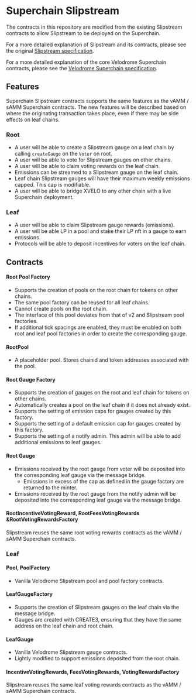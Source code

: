 # Superchain Slipstream

The contracts in this repository are modified from the existing Slipstream contracts to allow 
Slipstream to be deployed on the Superchain.

For a more detailed explanation of Slipstream and its contracts, please see the original [Slipstream 
specification](https://github.com/velodrome-finance/slipstream/blob/main/SPECIFICATION.md).

For a more detailed explanation of the core Velodrome Superchain contracts, please see the [Velodrome 
Superchain specification](https://github.com/velodrome-finance/superchain-contracts/blob/main/SPECIFICATION.md).

## Features

Superchain Slipstream contracts supports the same features as the vAMM / sAMM Superchain contracts. 
The new features will be described based on where the originating transaction takes place, even if 
there may be side effects on leaf chains.

### Root

- A user will be able to create a Slipstream gauge on a leaf chain by calling `createGauge` on the 
`Voter` on 
root.
- A user will be able to vote for Slipstream gauges on other chains. 
- A user will be able to claim voting rewards on the leaf chain.
- Emissions can be streamed to a Slipstream gauge on the leaf chain.
- Leaf chain Slipstream gauges will have their maximum weekly emissions capped. This cap is modifiable.
- A user will be able to bridge XVELO to any other chain with a live Superchain deployment.

### Leaf

- A user will be able to claim Slipstream gauge rewards (emissions).
- A user will be able LP in a pool and stake their LP nft in a gauge to earn emissions.
- Protocols will be able to deposit incentives for voters on the leaf chain.

## Contracts

#### Root Pool Factory
- Supports the creation of pools on the root chain for tokens on other chains. 
- The same pool factory can be reused for all leaf chains.
- Cannot create pools on the root chain.
- The interface of this pool deviates from that of v2 and Slipstream pool factories.
- If additional tick spacings are enabled, they must be enabled on both root and leaf pool factories 
in order to create the corresponding gauge.

#### RootPool
- A placeholder pool. Stores chainid and token addresses associated with the pool. 

#### Root Gauge Factory
- Supports the creation of gauges on the root and leaf chain for tokens on other chains.
- Automatically creates a pool on the leaf chain if it does not already exist.
- Supports the setting of emission caps for gauges created by this factory.
- Supports the setting of a default emission cap for gauges created by this factory.
- Supports the setting of a notify admin. This admin will be able to add additional emissions to 
leaf gauges.

#### Root Gauge
- Emissions received by the root gauge from voter will be deposited into the corresponding leaf 
gauge via the message bridge.
    - Emissions in excess of the cap as defined in the gauge factory are returned to the minter.
- Emissions received by the root gauge from the notify admin will be deposited into the corresponding 
leaf gauge via the message bridge.

#### RootIncentiveVotingReward, RootFeesVotingRewards &RootVotingRewardsFactory

Slipstream reuses the same root voting rewards contracts as the vAMM / sAMM Superchain contracts. 

### Leaf

#### Pool, PoolFactory
- Vanilla Velodrome Slipstream pool and pool factory contracts.

#### LeafGaugeFactory
- Supports the creation of Slipstream gauges on the leaf chain via the message bridge.
- Gauges are created with CREATE3, ensuring that they have the same address on the leaf chain and 
root chain.

#### LeafGauge
- Vanilla Velodrome Slipstream gauge contracts.
- Lightly modified to support emissions deposited from the root chain.

#### IncentiveVotingRewards, FeesVotingRewards, VotingRewardsFactory

Slipstream reuses the same leaf voting rewards contracts as the vAMM / sAMM Superchain contracts. 